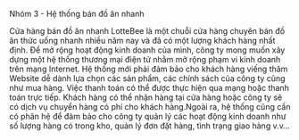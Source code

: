 Nhóm 3 - Hệ thống bán đồ ăn nhanh


Cửa hàng bán đồ ăn nhanh LotteBee là một chuỗi cửa hàng chuyên bán đồ ăn thức uống nhanh nhiều năm nay và đã có một lượng khách hàng nhất định. Để mở rộng hoạt động kinh doanh của mình, công ty mong muốn xây dựng một hệ thống thương mại điện tử nhằm mở rộng phạm vi kinh doanh trên mạng Internet. Hệ thống mới phải đảm bảo cho khách hàng viếng thăm Website dễ dành lựa chọn các sản phẩm, các chính sách của công ty cũng như mua hàng. Việc thanh toán có thể được thực hiện qua mạng hoặc thanh toán trực tiếp. Khách hàng có thể nhận hàng tại cửa hàng hoặc công ty sẽ có dịch vụ chuyển hàng có phí cho khách hàng.Ngoài ra, hệ thống cũng cần có phân hệ để đảm bảo cho công ty quản lý các hoạt động kinh doanh như số lượng hàng có trong kho, quản lý đơn đặt hàng, tình trạng giao hàng v.v…
